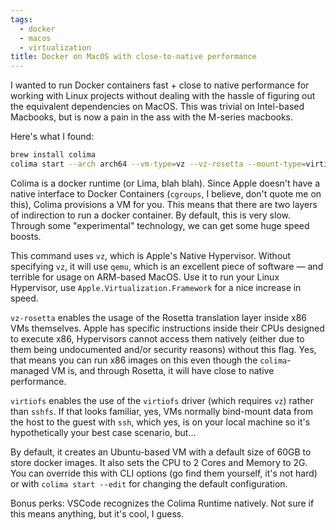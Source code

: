 ```yaml
---
tags:
  - docker
  - macos
  - virtualization
title: Docker on MacOS with close-to-native performance
---
```

I wanted to run Docker containers fast + close to native performance for working with Linux projects without dealing with the hassle of figuring out the equivalent dependencies on MacOS. This was trivial on Intel-based Macbooks, but is now a pain in the ass with the M-series macbooks.

Here's what I found:

```sh
brew install colima
colima start --arch arch64 --vm-type=vz --vz-rosetta --mount-type=virtiofs
```

Colima is a docker runtime (or Lima, blah blah). Since Apple doesn't have a native interface to Docker Containers (`cgroups`, I believe, don't quote me on this), Colima provisions a VM for you. This means that there are two layers of indirection to run a docker container. By default, this is very slow. Through some "experimental" technology, we can get some huge speed boosts.

This command uses `vz`, which is Apple's Native Hypervisor. Without specifying `vz`, it will use `qemu`, which is an excellent piece of software — and terrible for usage on ARM-based MacOS. Use it to run your Linux Hypervisor, use `Apple.Virtualization.Framework` for a nice increase in speed.

`vz-rosetta` enables the usage of the Rosetta translation layer inside x86 VMs themselves. Apple has specific instructions inside their CPUs designed to execute x86, Hypervisors cannot access them natively (either due to them being undocumented and/or security reasons) without this flag. Yes, that means you can run x86 images on this even though the `colima`-managed VM is, and through Rosetta, it will have close to native performance.

`virtiofs` enables the use of the `virtiofs` driver (which requires `vz`) rather than `sshfs`. If that looks familiar, yes, VMs normally bind-mount data from the host to the guest with `ssh`, which yes, is on your local machine so it's hypothetically your best case scenario, but...

By default, it creates an Ubuntu-based VM with a default size of 60GB to store docker images. It also sets the CPU to 2 Cores and Memory to 2G. You can override this with CLI options (go find them yourself, it's not hard) or with `colima start --edit` for changing the default configuration.

Bonus perks: VSCode recognizes the Colima Runtime natively. Not sure if this means anything, but it's cool, I guess.